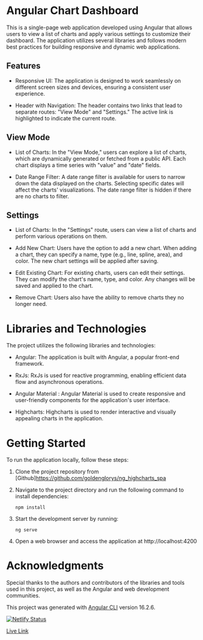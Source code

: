 # Angular Chart Dashboard

This is a single-page web application developed using Angular that allows users to view a list of charts and apply various settings to customize their dashboard. The application utilizes several libraries and follows modern best practices for building responsive and dynamic web applications.

## Features
- Responsive UI: The application is designed to work seamlessly on different screen sizes and devices, ensuring a consistent user experience.

- Header with Navigation: The header contains two links that lead to separate routes: "View Mode" and "Settings." The active link is highlighted to indicate the current route.

## View Mode
- List of Charts: In the "View Mode," users can explore a list of charts, which are dynamically generated or fetched from a public API. Each chart displays a time series with "value" and "date" fields.

- Date Range Filter: A date range filter is available for users to narrow down the data displayed on the charts. Selecting specific dates will affect the charts' visualizations. The date range filter is hidden if there are no charts to filter.

## Settings
- List of Charts: In the "Settings" route, users can view a list of charts and perform various operations on them.

- Add New Chart: Users have the option to add a new chart. When adding a chart, they can specify a name, type (e.g., line, spline, area), and color. The new chart settings will be applied after saving.

- Edit Existing Chart: For existing charts, users can edit their settings. They can modify the chart's name, type, and color. Any changes will be saved and applied to the chart.

- Remove Chart: Users also have the ability to remove charts they no longer need.

# Libraries and Technologies
The project utilizes the following libraries and technologies:

- Angular: The application is built with Angular, a popular front-end framework.

- RxJs: RxJs is used for reactive programming, enabling efficient data flow and asynchronous operations.

- Angular Material : Angular Material is used to create responsive and user-friendly components for the application's user interface.

- Highcharts: Highcharts is used to render interactive and visually appealing charts in the application.


# Getting Started
To run the application locally, follow these steps:

1. Clone the project repository from [Github]https://github.com/goldenglorys/ng_highcharts_spa
2. Navigate to the project directory and run the following command to install dependencies:

    ```npm install```
3. Start the development server by running:

    ```ng serve```

4. Open a web browser and access the application at http://localhost:4200

# Acknowledgments
Special thanks to the authors and contributors of the libraries and tools used in this project, as well as the Angular and web development communities.

This project was generated with [Angular CLI](https://github.com/angular/angular-cli) version 16.2.6.

[![Netlify Status](https://api.netlify.com/api/v1/badges/9b754129-e114-404a-9e77-b4b5c20aca9c/deploy-status)](https://app.netlify.com/sites/natlex-angular-spa/deploys)

[Live Link](https://natlex-angular-spa.netlify.app/)